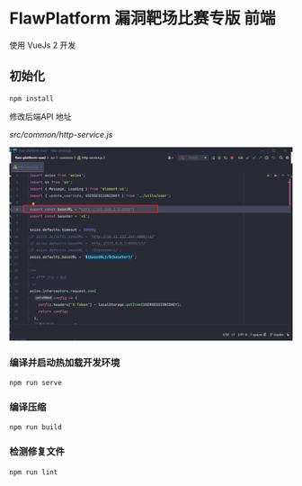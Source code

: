 # FlawPlatform 漏洞靶场比赛专版 前端

使用 VueJs 2 开发

## 初始化
```
npm install
```

修改后端API 地址

*src/common/http-service.js*

![image-20220214140522576](image-20220214140522576.png)

### 编译并启动热加载开发环境

```
npm run serve
```

### 编译压缩
```
npm run build
```

### 检测修复文件
```
npm run lint
```
